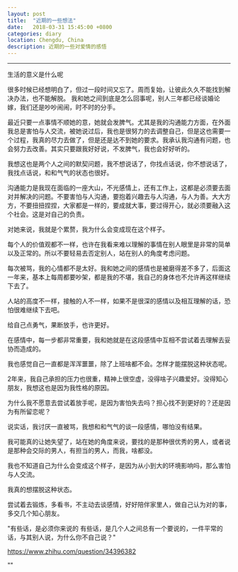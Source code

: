```yaml
---
layout: post
title:  "近期的一些想法"
date:   2018-03-31 15:45:00 +0800
categories: diary
location: Chengdu, China
description: 近期的一些对爱情的感悟
---
```

---
生活的意义是什么呢

很多时候已经想明白了，但过一段时间又忘了。周而复始，让彼此久久不能找到解决办法，也不能解脱。
我和她之间到底是怎么回事呢，别人三年都已经谈婚论嫁，我们还是吵吵闹闹，时不时的分手。

最近只要一点事情不顺她的意，她就会发脾气。尤其是我的沟通能力方面，在外面我总是害怕与人交流，被她说过后，我也是很努力的去调整自己，但是这也需要一个过程，我真的尽力去做了，但是还是达不到她的要求。我承认我沟通有问题，也会努力去改善。其实只要跟我好好说，不发脾气，我也会好好听的。

我想这也是两个人之间的默契问题，我不想说话了，你找点话说，你不想说话了，我找点话说，和和气气的状态也很好。

沟通能力是我现在面临的一座大山，不光感情上，还有工作上，这都是必须要去面对并解决的问题。不要害怕与人沟通，要抱着兴趣去与人沟通，与人为善。大大方方，不要扭扭捏捏，大家都是一样的，要成就大事，要过得开心，就必须要融入这个社会。这是对自己的负责。

对她来说，我就是个累赘，我为什么会变成现在这个样子。

每个人的价值观都不一样，也许在我看来难以理解的事情在别人眼里是非常的简单以及正常的。所以不要轻易去否定别人，站在别人的角度考虑问题。

每次被骂，我的心情都不是太好。我和她之间的感情也是被磨得差不多了，后面这一年来，基本上每周都要吵架，都是我的不堪，我自己的身体也不允许再这样继续下去了。

人站的高度不一样，接触的人不一样，如果不是很深的感情以及相互理解的话，恐怕很难继续下去吧。

给自己点勇气，果断放手，也许更好。

在感情中，每一步都非常重要，我和她就是在这段感情中互相不尝试着去理解去妥协而造成的。

我也感觉自己一直都是浑浑噩噩，除了上班啥都不会。怎样才能摆脱这种状态呢。

2年来，我自己承担的压力也很重，精神上很空虚，没得啥子兴趣爱好。没得知心朋友，我想这也是因为我性格的原因。

为什么我不愿意去尝试着放手呢，是因为害怕失去吗？担心找不到更好的？还是因为有所留恋呢？

说实话，我讨厌一直被骂，我想和和气气的谈一段感情，哪怕没有结果。

我可能真的让她失望了，站在她的角度来说，要找的是那种很优秀的男人，或者说是那种会交际的男人，有担当的男人，而我，啥都没。

我也不知道自己为什么会变成这个样子，是因为从小到大的环境影响吗，那么害怕与人交流。

我真的想摆脱这种状态。

尝试着去锻炼，多看书，不主动去谈感情，好好陪伴家里人，做自己认为对的事，多交几个知心朋友。

"有些话，是必须你来说的
有些话，是几个人之间总有一个要说的，一件平常的话，与其别人说，为什么你不自己说？"

https://www.zhihu.com/question/34396382

""


